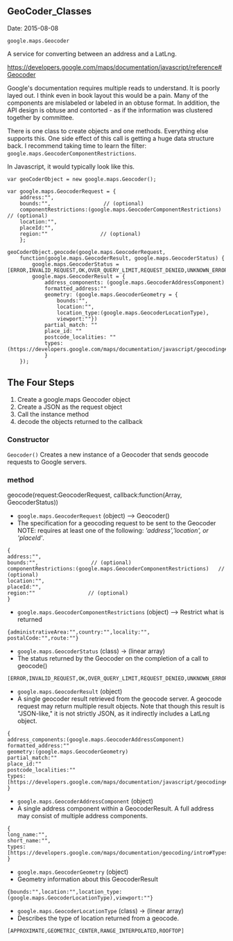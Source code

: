 ## GeoCoder_Classes ##
Date: 2015-08-08

`google.maps.Geocoder`

A service for converting between an address and a LatLng.

https://developers.google.com/maps/documentation/javascript/reference#Geocoder

Google's documentation requires multiple reads to understand. It is poorly layed out. I think even in book layout this would be a pain. Many of the components are mislabeled or labeled in an obtuse format. In addition, the API design is obtuse and contorted - as if the information was clustered together by committee.

There is one class to create objects and one methods. Everything else supports this. One side effect of this call is getting a huge data structure back. I recommend taking time to learn the filter: `google.maps.GeocoderComponentRestrictions`.

In Javascript, it would typically look like this.

```
var geoCoderObject = new google.maps.Geocoder();

var google.maps.GeocoderRequest = {
	address:"",
	bounds:"",                 // (optional)
	componentRestrictions:(google.maps.GeocoderComponentRestrictions)   // (optional)
	location:"",
	placeId:"",
	region:""                 // (optional)
	};

geoCoderObject.geocode(google.maps.GeocoderRequest,
	function(google.maps.GeocoderResult, google.maps.GeocoderStatus) {
		google.maps.GeocoderStatus = [ERROR,INVALID_REQUEST,OK,OVER_QUERY_LIMIT,REQUEST_DENIED,UNKNOWN_ERROR,ZERO_RESULTS];
		google.maps.GeocoderResult = {
			address_components: (google.maps.GeocoderAddressComponent)
			formatted_address:""
			geometry: (google.maps.GeocoderGeometry = {
				bounds:"",
				location:"",
				location_type:(google.maps.GeocoderLocationType),
				viewport:""})
			partial_match: ""
			place_id: ""
			postcode_localities: ""
			types: (https://developers.google.com/maps/documentation/javascript/geocoding#GeocodingAddressTypes)
			}
	});
```

## The Four Steps ##

1. Create a google.maps Geocoder object
2. Create a JSON as the request object
3. Call the instance method
4. decode the objects returned to the callback

### Constructor ###

`Geocoder()` Creates a new instance of a Geocoder that sends geocode requests to Google servers.

### method ##

geocode(request:GeocoderRequest, callback:function(Array<GeocoderResult>, GeocoderStatus))

* `google.maps.GeocoderRequest` (object) --> Geocoder()
* The specification for a geocoding request to be sent to the Geocoder
NOTE: requires at least one of the following: *'address','location', or 'placeId'*.
```
{
address:"",
bounds:"",                 // (optional)
componentRestrictions:(google.maps.GeocoderComponentRestrictions)   // (optional)
location:"",
placeId:"",
region:""                 // (optional)
}
```

* `google.maps.GeocoderComponentRestrictions` (object) -->  Restrict what is returned
```
{administrativeArea:"",country:"",locality:"",	postalCode:"",route:""}
```

* `google.maps.GeocoderStatus` (class) -> (linear array)
* The status returned by the Geocoder on the completion of a call to geocode()
```
[ERROR,INVALID_REQUEST,OK,OVER_QUERY_LIMIT,REQUEST_DENIED,UNKNOWN_ERROR,ZERO_RESULTS]
```

* `google.maps.GeocoderResult` (object)
* A single geocoder result retrieved from the geocode server. A geocode request may return multiple result objects. Note that though this result is "JSON-like," it is not strictly JSON, as it indirectly includes a LatLng object.
```
{
address_components:(google.maps.GeocoderAddressComponent)
formatted_address:""
geometry:(google.maps.GeocoderGeometry)
partial_match:""
place_id:""
postcode_localities:""
types:[https://developers.google.com/maps/documentation/javascript/geocoding#GeocodingAddressTypes]
}
```

* `google.maps.GeocoderAddressComponent` (object)
* A single address component within a GeocoderResult. A full address may consist of multiple address components.
```
{
long_name:"",
short_name:"",
types:[https://developers.google.com/maps/documentation/geocoding/intro#Types]
}
```

* `google.maps.GeocoderGeometry`  (object)
* Geometry information about this GeocoderResult
```
{bounds:"",location:"",location_type:(google.maps.GeocoderLocationType),viewport:""}
```

* `google.maps.GeocoderLocationType` (class) -> (linear array)
* Describes the type of location returned from a geocode.
```
[APPROXIMATE,GEOMETRIC_CENTER,RANGE_INTERPOLATED,ROOFTOP]
```
